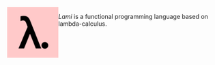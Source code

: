 <img width="120px" align="left" src="media/logo.png">

*Lami* is a functional programming language based on lambda-calculus.
